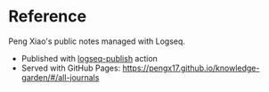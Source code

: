# Reference

Peng Xiao's public notes managed with Logseq.

- Published with [logseq-publish](https://github.com/pengx17/logseq-publish) action
- Served with GitHub Pages: https://pengx17.github.io/knowledge-garden/#/all-journals
